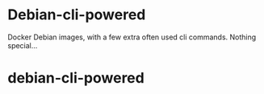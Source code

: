 # Debian-cli-powered

Docker Debian images, with a few extra often used cli commands. Nothing special...
# debian-cli-powered

